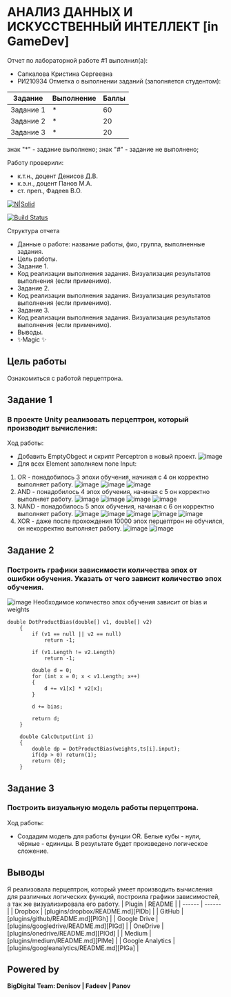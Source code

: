 # АНАЛИЗ ДАННЫХ И ИСКУССТВЕННЫЙ ИНТЕЛЛЕКТ [in GameDev]
Отчет по лабораторной работе #1 выполнил(а):
- Сапкалова Кристина Сергеевна
- РИ210934
Отметка о выполнении заданий (заполняется студентом):

| Задание | Выполнение | Баллы |
| ------ | ------ | ------ |
| Задание 1 | * | 60 |
| Задание 2 | * | 20 |
| Задание 3 | * | 20 |

знак "*" - задание выполнено; знак "#" - задание не выполнено;

Работу проверили:
- к.т.н., доцент Денисов Д.В.
- к.э.н., доцент Панов М.А.
- ст. преп., Фадеев В.О.

[![N|Solid](https://cldup.com/dTxpPi9lDf.thumb.png)](https://nodesource.com/products/nsolid)

[![Build Status](https://travis-ci.org/joemccann/dillinger.svg?branch=master)](https://travis-ci.org/joemccann/dillinger)

Структура отчета

- Данные о работе: название работы, фио, группа, выполненные задания.
- Цель работы.
- Задание 1.
- Код реализации выполнения задания. Визуализация результатов выполнения (если применимо).
- Задание 2.
- Код реализации выполнения задания. Визуализация результатов выполнения (если применимо).
- Задание 3.
- Код реализации выполнения задания. Визуализация результатов выполнения (если применимо).
- Выводы.
- ✨Magic ✨

## Цель работы
Ознакомиться с работой перцептрона.
## Задание 1
### В проекте Unity реализовать перцептрон, который производит вычисления:
Ход работы:
- Добавить EmptyObgect и скрипт Perceptron в новый проект.
![image](https://user-images.githubusercontent.com/104152574/204274280-7bd4007e-8154-48bb-9a38-7acb69e381de.png)
- Для всех Element заполняем поле Input:
1) OR - понадобилось 3 эпохи обучения, начиная с 4 он корректно выполняет работу.
![image](https://user-images.githubusercontent.com/104152574/204278051-86562842-c020-4a82-ac0a-57af5adce83e.png)
![image](https://user-images.githubusercontent.com/104152574/204278134-d040d1df-542c-4f04-822f-5353830be136.png)
![image](https://user-images.githubusercontent.com/104152574/204278189-0f626d5e-9042-4c44-82da-c601adf533da.png)
2) AND - понадобилось 4 эпох обучения, начиная с 5 он корректно выполняет работу.
![image](https://user-images.githubusercontent.com/104152574/204279081-250f0434-a9d9-4cf2-9a27-e8809b185f82.png)
![image](https://user-images.githubusercontent.com/104152574/204279166-effb54ee-3c6f-4a3a-ae05-30005082121f.png)
![image](https://user-images.githubusercontent.com/104152574/204279208-b7cf3508-96e3-49b0-8e44-eedfda6af47b.png)
![image](https://user-images.githubusercontent.com/104152574/204279238-48e2bbf3-5626-44b0-aa6f-770b796a464c.png)
3) NAND - понадобилось 5 эпох обучения, начиная с 6 он корректно выполняет работу.
![image](https://user-images.githubusercontent.com/104152574/204279989-63b52f1c-eca8-4d4d-9bd8-613d2d03d040.png)
![image](https://user-images.githubusercontent.com/104152574/204280027-ae78f9c5-48dc-43ec-ab43-382acef4bee7.png)
![image](https://user-images.githubusercontent.com/104152574/204280060-996a7c43-1e64-42f5-8b11-9ed8b5957e31.png)
![image](https://user-images.githubusercontent.com/104152574/204280098-3eec9012-7fd0-43b5-8fef-b8c7fcf7d6f8.png)
![image](https://user-images.githubusercontent.com/104152574/204280132-f1b30b77-2778-4134-b080-0640299d42d1.png)
4) XOR - даже после прохождения 10000 эпох перцептрон не обучился, он некорректно выполняет работу.
![image](https://user-images.githubusercontent.com/104152574/204280833-7e550617-35b5-4e42-9258-895944be1256.png)
![image](https://user-images.githubusercontent.com/104152574/204280796-04164c5c-7a7b-43c0-9954-47630350fe6a.png)
## Задание 2
### Построить графики зависимости количества эпох от ошибки обучения. Указать от чего зависит количество эпох обучения.
![image](https://user-images.githubusercontent.com/104152574/204284874-c46216e7-daea-4a3a-b7d0-6fb91a90033c.png)
Необходимое количество эпох обучения зависит от bias и weights
~~~
double DotProductBias(double[] v1, double[] v2) 
	{
		if (v1 == null || v2 == null)
			return -1;
	 
		if (v1.Length != v2.Length)
			return -1;
	 
		double d = 0;
		for (int x = 0; x < v1.Length; x++)
		{
			d += v1[x] * v2[x];
		}

		d += bias;
	 
		return d;
	}

	double CalcOutput(int i)
	{
		double dp = DotProductBias(weights,ts[i].input);
		if(dp > 0) return(1);
		return (0);
	}
~~~
## Задание 3
### Построить визуальную модель работы перцептрона.
Ход работы:
- Создадим модель для работы фунции OR. Белые кубы - нули, чёрные - единицы. В результате будет произведено логическое сложение.


## Выводы
Я реализовала перцептрон, который умеет производить вычисления для различных логических функций, построила графики зависимостей, а так же визуализировала его работу.
| Plugin | README |
| ------ | ------ |
| Dropbox | [plugins/dropbox/README.md][PlDb] |
| GitHub | [plugins/github/README.md][PlGh] |
| Google Drive | [plugins/googledrive/README.md][PlGd] |
| OneDrive | [plugins/onedrive/README.md][PlOd] |
| Medium | [plugins/medium/README.md][PlMe] |
| Google Analytics | [plugins/googleanalytics/README.md][PlGa] |

## Powered by

**BigDigital Team: Denisov | Fadeev | Panov**
